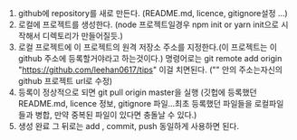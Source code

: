 1. github에 repository를 새로 만든다. (README.md, licence, gitignore설정 ...)
2. 로컬에 프로젝트를 생성한다. (node 프로젝트일경우 npm init or yarn init으로 시작해서 디렉토리가 만들어질듯.)
3. 로컬 프로젝트에 이 프로젝트의 원격 저장소 주소를 지정한다.(이 프로젝트는 이 github 주소에 등록할거야라고 하는것이다.)
명령어로는 git remote add origin "https://github.com/leehan0617/tips" 이걸 치면된다. ("" 안의 주소는자신의 github 프로젝트 url로 수정)
4. 등록이 정상적으로 되면 git pull origin master을 실행 (깃헙에 등록했던 README.md, licence 정보, gitignore 파일...최초 등록했던 파일들을 로컬파일들과 병합, 만약 중복된 파일이 있다면 충돌날 수 있다.)
5. 생성 완료 그 뒤로는 add , commit, push 동일하게 사용하면 된다. 
